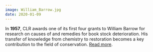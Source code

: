 ```yaml
---
image: William_Barrow.jpg
date: 2020-01-09
---
```

In **1957**, CLR awards one of its first four grants to William Barrow for research on causes of and remedies for book stock deterioration. His transfer of knowledge from chemistry to restoration becomes a key contribution to the field of conservation. [Read more](https://www.clir.org/wp-content/uploads/sites/6/2020/01/Deterioration-of-Book-Stock-1-9-20.pdf).